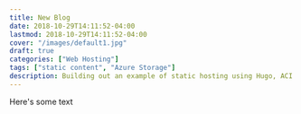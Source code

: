 ```yaml
---
title: New Blog
date: 2018-10-29T14:11:52-04:00
lastmod: 2018-10-29T14:11:52-04:00
cover: "/images/default1.jpg"
draft: true
categories: ["Web Hosting"]
tags: ["static content", "Azure Storage"]
description: Building out an example of static hosting using Hugo, ACI and Azure Storage
---
```

Here's some text
